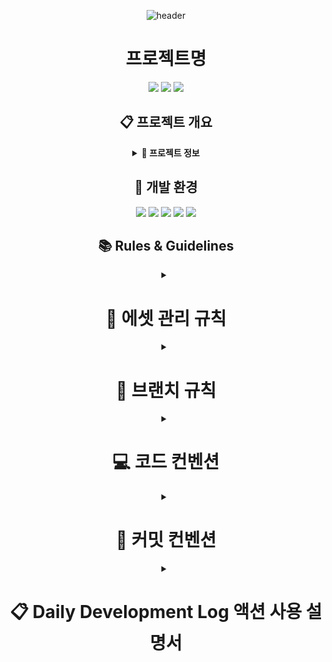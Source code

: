 <div align="center">

![header](https://capsule-render.vercel.app/api?type=transparent&color=39FF14&height=150&section=header&text=ReadmeTemplate&fontSize=50&animation=fadeIn&fontColor=39FF14&desc=Description&descSize=25&descAlignY=75)

# 프로젝트명

<p align="center">
  <img src="https://img.shields.io/badge/Unity-000000?style=for-the-badge&logo=unity&logoColor=white"/>
  <img src="https://img.shields.io/badge/Team_Project-FF4154?style=for-the-badge&logo=git&logoColor=white"/>
  <img src="https://img.shields.io/badge/Game_Development-4B32C3?style=for-the-badge&logo=gamemaker&logoColor=white"/>
</p>

## 📋 프로젝트 개요

<details>
<summary><b>📌 프로젝트 정보</b></summary>
<div align="center">

━━━━━━━━━━━━━━━━━━━━━━

### 🎮 게임 장르

#### • 멀티 소셜 게임

━━━━━━━━━━━━━━━━━━━━━━

### 👥 개발 인원

#### • 프로그래머

#### • 기획자

━━━━━━━━━━━━━━━━━━━━━━

</div>
</details>

## 🔧 개발 환경

<p align="center">
  <img src="https://img.shields.io/badge/Unity_2022.3.2f1-000000?style=for-the-badge&logo=unity&logoColor=white"/>
  <img src="https://img.shields.io/badge/Visual_Studio-5C2D91?style=for-the-badge&logo=v&logoColor=white"/>
  <img src="https://img.shields.io/badge/VS_Code-007ACC?style=for-the-badge&logo=v&logoColor=white"/>
  <img src="https://img.shields.io/badge/Git-F05032?style=for-the-badge&logo=git&logoColor=white"/>
  <img src="https://img.shields.io/badge/Fork-0052CC?style=for-the-badge&logo=gitkraken&logoColor=white"/>
</p>

## 📚 Rules & Guidelines

<details>
<summary><h1>📁 에셋 관리 규칙</h1></summary>
<div align="center">

### ⚙️ 에셋 관리 규칙

━━━━━━━━━━━━━━━━━━━━━━

#### • 외부 에셋 설치

구글 드라이브의 External 압축파일을 Asset 폴더 내 설치  
 에셋 스토어 패키지는 반드시 팀장과 상의 후 설치

━━━━━━━━━━━━━━━━━━━━━━

#### • 신규 에셋 추가

External 폴더에 임포트 후 압축하여 드라이브 업로드  
 파일명: `External_MMDD_HHMM` (예: External_1227_1800)  
 추가된 에셋 정보를 팀 디스코드에 공유

━━━━━━━━━━━━━━━━━━━━━━

#### • 에셋 네이밍 규칙

영문 사용 (한글 사용 금지)  
 띄어쓰기 대신 카멜케이스 사용  
 프리팹: `Pref_기능명`  
 머티리얼: `Mat_용도명`  
 텍스처: `Tex_용도명`

━━━━━━━━━━━━━━━━━━━━━━

</div>
</details>

<details>
<summary><h1>📝 브랜치 규칙</h1></summary>
<div align="center">

### 🌿 브랜치 관리

━━━━━━━━━━━━━━━━━━━━━━

#### • `main` 브랜치

팀장(최현성) 관리  
 안정적인 빌드 버전만 유지  
 직접 커밋 금지

━━━━━━━━━━━━━━━━━━━━━━

#### • `designers` 브랜치

기획팀 전용 작업 공간  
 기획 문서 및 리소스 관리  
 머지 시 반드시 Pull Request 사용

━━━━━━━━━━━━━━━━━━━━━━

#### • `Dev_'개인이름'` 브랜치

개발자 개인 작업 공간  
 작업 완료 후 main에 PR 요청

━━━━━━━━━━━━━━━━━━━━━━

### 🔄 Pull Request 규칙

#### • PR 생성 시 필수 정보

작업 내용 상세 기술  
 관련 이슈 번호 태그

━━━━━━━━━━━━━━━━━━━━━━

</div>
</details>
<details>
<summary><h1>💻 코드 컨벤션</h1></summary>
<div align="center">

━━━━━━━━━━━━━━━━━━━━━━

### 📝 명명 규칙

#### • 클래스/인터페이스

파스칼 케이스: `PlayerController`  
 접두사 없이 명사형

#### • 메서드

파스칼 케이스: `CalculateDamage`  
 동사로 시작

#### • 변수

카멜 케이스: `playerHealth`  
 private 변수: `_privateVar`  
 상수: `MAX_HEALTH`

━━━━━━━━━━━━━━━━━━━━━━

### 🔍 코드 포맷팅

#### • 중괄호 규칙

중괄호는 새 줄에 배치  
 들여쓰기는 4칸 공백  
 메서드 사이 한 줄 공백  
 using 문은 네임스페이스 밖에 배치

━━━━━━━━━━━━━━━━━━━━━━

### 📋 주석 규칙

#### • 주석 작성

메서드와 클래스는 XML 주석 사용  
 복잡한 로직에 대한 설명 주석 필수  
 임시 코드는 TODO 주석으로 표시

━━━━━━━━━━━━━━━━━━━━━━

</div>
</details>

<details>
<summary><h1>💬 커밋 컨벤션</h1></summary>
<div align="center">

#### 📝 커밋 메시지 구조

━━━━━━━━━━━━━━━━━━━━━━

#### • 기본 구조

[Type]

커밋 유형
<br></br>
[Subject]

커밋 제목
<br></br>
[Body]

커밋 내용 상세 설명

&nbsp;- 첫 번째 변경 사항

&nbsp;- 두 번째 변경 사항
<br></br>
[Todo]

할일 목록 상세 설명

&nbsp;- 실제 태스크
<br></br>
[Footer]

이슈 번호 참조

&nbsp;- Closes/Fixes #123 (해당 이슈가 자동으로 종료됨)

&nbsp;- Related to #124, #125 (관련 이슈 링크만 걸림, 종료되지 않음)
<br></br>
━━━━━━━━━━━━━━━━━━━━━━

#### • 커밋 타입 종류

| 타입             | 설명                                              |
| ---------------- | ------------------------------------------------- |
| feat             | 새로운 기능 추가                                  |
| fix              | 버그 수정                                         |
| docs             | 문서 수정                                         |
| style            | 코드 포맷팅, 세미콜론 누락, 코드 변경이 없는 경우 |
| refactor         | 코드 리팩토링                                     |
| test             | 테스트 코드 추가                                  |
| chore            | 빌드 업무 수정, 패키지 매니저 수정 (잡일)         |
| design           | UI/UX 디자인 변경                                 |
| comment          | 필요한 주석 추가 및 변경                          |
| rename           | 파일 혹은 폴더명을 수정하거나 옮기는 작업         |
| remove           | 파일을 삭제하는 작업                              |
| !BREAKING CHANGE | 커다란 API 변경                                   |
| !HOTFIX          | 급하게 치명적인 버그를 고치는 경우                |

━━━━━━━━━━━━━━━━━━━━━━

<div align="center">

### • 커밋 메시지 예시

[feat]
실시간 채팅 시스템 구현
<br></br>
[Body]

&nbsp;- 1:1 채팅방 생성 및 관리 기능

&nbsp;- 이모티콘 시스템 통합

&nbsp;- 채팅 히스토리 저장 구현

&nbsp;- 실시간 메시지 알림 기능
<br></br>
[Todo]

&nbsp;- 채팅 메시지 암호화 기능 추가

&nbsp;- 이모티콘 크기 최적화 작업

&nbsp;- 채팅 히스토리 백업 시스템 구현

&nbsp;- 오프라인 메시지 처리 로직 개선

&nbsp;- 채팅방 최대 인원 제한 기능 추가
<br></br>
[Footer]

Closes #128

&nbsp;Related to #125, #126

</div>

━━━━━━━━━━━━━━━━━━━━━━

</div>
</details>

<details>
<summary><h1>📋 Daily Development Log 액션 사용 설명서</h1></summary>
<div align="center">

### 📌 개요

일일 개발 로그를 자동으로 생성하고 관리하는 GitHub 액션입니다.  
브랜치별 작업 내역과 TODO 항목을 체계적으로 관리할 수 있습니다.

━━━━━━━━━━━━━━━━━━━━━━

### 🔧 주요 기능

#### • 일일 개발 로그 자동 생성

&nbsp;- 당일 날짜의 개발 로그 이슈 자동 생성  
&nbsp;- 브랜치별 커밋 내역 정리  
&nbsp;- TODO 항목 관리

#### • 브랜치 관리

&nbsp;- 브랜치별 커밋 히스토리 누적  
&nbsp;- 커밋 상세 정보 (시간, 작성자, 타입) 표시  
&nbsp;- 관련 이슈 연결

#### • TODO 관리

&nbsp;- 체크박스 형식의 TODO 항목 관리  
&nbsp;- 이전 날짜의 미완료 TODO 자동 이전  
&nbsp;- TODO 상태 (완료/미완료) 보존  
&nbsp;- 중복 TODO 처리

━━━━━━━━━━━━━━━━━━━━━━

### 💫 커밋 메시지 작성 방법

#### • 기본 형식

```
[type] 제목

[Body]
상세 내용을 작성합니다.
여러 줄로 작성 가능합니다.

[Todo]
- 새로운 TODO 항목 1
- 새로운 TODO 항목 2

[Footer]
#관련-이슈 #태그
```

#### • 커밋 타입 종류

&nbsp;- `feat`: ✨ 새로운 기능  
&nbsp;- `fix`: 🐛 버그 수정  
&nbsp;- `refactor`: ♻️ 코드 리팩토링  
&nbsp;- `docs`: 📝 문서 수정  
&nbsp;- `test`: ✅ 테스트 코드  
&nbsp;- `chore`: 🔧 빌드/설정 변경  
&nbsp;- `style`: 💄 코드 스타일 변경  
&nbsp;- `perf`: ⚡️ 성능 개선

━━━━━━━━━━━━━━━━━━━━━━

### ⚙️ 환경 설정

`.github/workflows/create-issue-from-commit.yml` 파일에서 설정 가능:

```yaml
env:
  TIMEZONE: "Asia/Seoul" # 타임존 설정
  ISSUE_PREFIX: "📅" # 이슈 제목 접두사
  ISSUE_LABEL: "daily-log" # 기본 라벨
  EXCLUDED_COMMITS: "^(chore|docs|style):" # 제외할 커밋 타입
```

━━━━━━━━━━━━━━━━━━━━━━

### ⚠️ 주의사항

#### • 커밋 메시지 작성 시

&nbsp;- 커밋 메시지 형식을 정확히 지켜주세요  
&nbsp;- TODO 항목은 `-` 또는 `*`로 시작해야 합니다  
&nbsp;- 이전 날짜의 이슈는 자동으로 닫힙니다  
&nbsp;- `chore`, `docs`, `style` 타입의 커밋은 기본적으로 제외됩니다

━━━━━━━━━━━━━━━━━━━━━━

</div>
</details>

</div>
</details>

</div>
